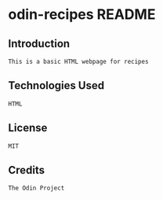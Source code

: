 # odin-recipes README

## Introduction
    This is a basic HTML webpage for recipes

## Technologies Used
    HTML

## License
    MIT

## Credits
    The Odin Project